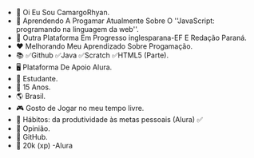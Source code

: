 - 👋 Oi Eu Sou CamargoRhyan.
- 👀 Aprendendo A Progamar Atualmente Sobre O ''JavaScript: programando na linguagem da web''.
- 📱  Outra Plataforma Em Progresso inglesparana-EF E Redação Paraná.
- ❤️ Melhorando Meu Aprendizado Sobre Progamação.
- 📚 ✅Github ✅Java ✅Scratch ✅HTML5 (Parte).
- 🖥️ Plataforma De Apoio Alura.
- 💼 Estudante.
- 🎂 15 Anos.
- 🌎 Brasil.
- 🎮 Gosto de Jogar no meu tempo livre. 
- 🍎 Hábitos: da produtividade às metas pessoais (Alura) ✅
- 📮 Opinião.
- 📃 GitHub.
- 🎯 20k (xp) -Alura
<!---
CamargoRhyan/CamargoRhyan is a ✨ special ✨ repository because its `README.md` (this file) appears on your GitHub profile.
You can click the Preview link to take a look at your changes.
--->
